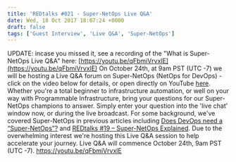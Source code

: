 ```yaml
---
title: 'REDtalks #021 - Super-NetOps Live Q&A'
date: Wed, 18 Oct 2017 18:07:24 +0000
draft: false
tags: ['Guest Interview', 'Live Q&A', 'Super-NetOps']
---
```


UPDATE: incase you missed it, see a recording of the "What is Super-NetOps Live Q&A" here: [https://youtu.be/qFbmiVrvxlE](https://youtu.be/qFbmiVrvxlE) On October 24th, at 9am PST (UTC -7) we will be hosting a Live Q&A forum on Super-NetOps (NetOps for DevOps) - click on the video below for details, or open directly on YouTube [here](https://youtu.be/qFbmiVrvxlE). Whether you're a total beginner to infrastructure automation, or well on your way with Programmable Infrastructure, bring your questions for our Super-NetOps champions to answer. Simply enter your question into the 'live chat' window now, or during the live broadcast. For some background, we've covered Super-NetOps in previous articles including [Does DevOps need a “Super-NetOps”?](http://redtalks.live/2016/11/04/does-devops-need-a-super-netops/) and [REDtalks #19 – Super-NetOps Explained](http://redtalks.live/2017/07/26/redtalks-19-super-netops-explained/). Due to the overwhelming interest we're hosting this Live Q&A session to help accelerate your journey. Live Q&A will commence October 24th, 9am PST (UTC -7). https://youtu.be/qFbmiVrvxlE